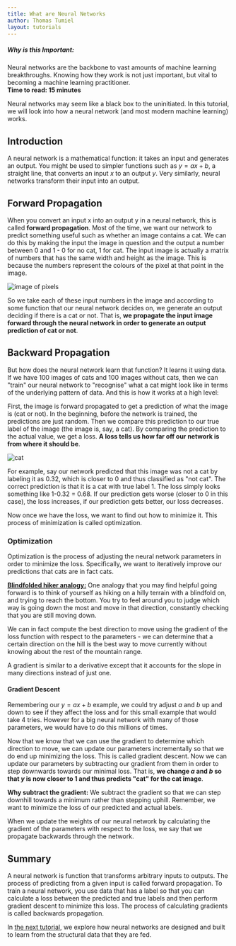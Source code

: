 ```yaml
---
title: What are Neural Networks
author: Thomas Tumiel
layout: tutorials
---
```


<div class="alert alert-block alert-info">
<h5>Why is this Important:</h5>
Neural networks are the backbone to vast amounts of machine learning breakthroughs. Knowing how they work is not just important, but vital to becoming a machine learning practitioner.
<br />
<strong>Time to read: 15 minutes</strong>
</div>

Neural networks may seem like a black box to the uninitiated. In this tutorial, we will look into how a neural network (and most modern machine learning) works.

## Introduction

A neural network is a mathematical function: it takes an input and generates an output. You might be used to simpler functions such as $y=ax+b$, a straight line, that converts an input $x$ to an output $y$. Very similarly, neural networks transform their input into an output.

## Forward Propagation

When you convert an input x into an output y in a neural network, this is called __forward propagation__. Most of the time, we want our network to predict something useful such as whether an image contains a cat. We can do this by making the input the image in question and the output a number between 0 and 1 - 0 for no cat, 1 for cat. The input image is actually a matrix of numbers that has the same width and height as the image. This is because the numbers represent the colours of the pixel at that point in the image.

![image of pixels]()

So we take each of these input numbers in the image and according to some function that our neural network decides on, we generate an output deciding if there is a cat or not. That is, __we propagate the input image forward through the neural network in order to generate an output prediction of cat or not__.

## Backward Propagation

But how does the neural network learn that function? It learns it using data. If we have 100 images of cats and 100 images without cats, then we can "train" our neural network to "recognise" what a cat might look like in terms of the underlying pattern of data. And this is how it works at a high level:

First, the image is forward propagated to get a prediction of what the image is (cat or not). In the beginning, before the network is trained, the predictions are just random. Then we compare this prediction to our true label of the image (the image is, say, a cat). By comparing the prediction to the actual value, we get a loss. __A loss tells us how far off our network is from where it should be__.

![cat]()

For example, say our network predicted that this image was not a cat by labeling it as 0.32, which is closer to 0 and thus classified as "not cat". The correct prediction is that it is a cat with true label 1. The loss simply looks something like 1-0.32 = 0.68. If our prediction gets worse (closer to 0 in this case), the loss increases, if our prediction gets better, our loss decreases.

Now once we have the loss, we want to find out how to minimize it. This process of minimization is called optimization.

### Optimization

Optimization is the process of adjusting the neural network parameters in order to minimize the loss. Specifically, we want to iteratively improve our predictions that cats are in fact cats.

[__Blindfolded hiker analogy:__]() One analogy that you may find helpful going forward is to think of yourself as hiking on a hilly terrain with a blindfold on, and trying to reach the bottom. You try to feel around you to judge which way is going down the most and move in that direction, constantly checking that you are still moving down.

We can in fact compute the best direction to move using the gradient of the loss function with respect to the parameters - we can determine that a certain direction on the hill is the best way to move currently without knowing about the rest of the mountain range.

A gradient is similar to a derivative except that it accounts for the slope in many directions instead of just one.

#### Gradient Descent

Remembering our $y=ax+b$ example, we could try adjust $a$ and $b$ up and down to see if they affect the loss and for this small example that would take 4 tries. However for a big neural network with many of those parameters, we would have to do this millions of times.

Now that we know that we can use the gradient to determine which direction to move, we can update our parameters incrementally so that we do end up minimizing the loss. This is called gradient descent. Now we can update our parameters by subtracting our gradient from them in order to step downwards towards our minimal loss. That is, __we change $a$ and $b$ so that $y$ is now closer to 1 and thus predicts "cat" for the cat image__.

__Why subtract the gradient:__ We subtract the gradient so that we can step downhill towards a minimum rather than stepping uphill. Remember, we want to minimize the loss of our predicted and actual labels.

When we update the weights of our neural network by calculating the gradient of the parameters with respect to the loss, we say that we propagate backwards through the network.

## Summary

A neural network is function that transforms arbitrary inputs to outputs. The process of predicting from a given input is called forward propagation. To train a neural network, you use data that has a label so that you can calculate a loss between the predicted and true labels and then perform gradient descent to minimize this loss. The process of calculating gradients is called backwards propagation.

In [the next tutorial](), we explore how neural networks are designed and built to learn from the structural data that they are fed.
